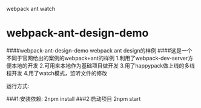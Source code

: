 webpack ant  watch
# webpack-ant-design-demo
####webpack-ant-design-demo webpack ant design的样例
####这是一个不同于官网给出的案例的webpack+ant的样例
    1.利用了webpack-dev-server方便本地的开发
    2.可用来本地作为基础项目做开发
    3.用了happypack做上线的多线程开发
    4.用了watch模式，监听文件的修改

运行方式:

###1:安装依赖:
    2npm install
###2:启动项目
    2npm start


